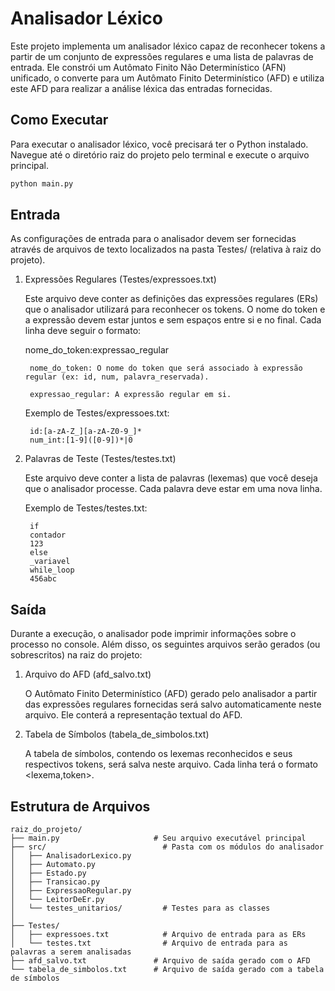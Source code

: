 # Analisador Léxico

Este projeto implementa um analisador léxico capaz de reconhecer tokens a partir de um conjunto de expressões regulares e uma lista de palavras de entrada. Ele constrói um Autômato Finito Não Determinístico (AFN) unificado, o converte para um Autômato Finito Determinístico (AFD) e utiliza este AFD para realizar a análise léxica das entradas fornecidas.

## Como Executar

Para executar o analisador léxico, você precisará ter o Python instalado. Navegue até o diretório raiz do projeto pelo terminal e execute o arquivo principal.

```bash
python main.py
```

## Entrada

As configurações de entrada para o analisador devem ser fornecidas através de arquivos de texto localizados na pasta Testes/ (relativa à raiz do projeto).

1. Expressões Regulares (Testes/expressoes.txt)

    Este arquivo deve conter as definições das expressões regulares (ERs) que o analisador utilizará para reconhecer os tokens. O nome do token e a expressão devem estar juntos e sem espaços entre si e no final. Cada linha deve seguir o formato:

    nome_do_token:expressao_regular

        nome_do_token: O nome do token que será associado à expressão regular (ex: id, num, palavra_reservada).

        expressao_regular: A expressão regular em si.

    Exemplo de Testes/expressoes.txt:

        id:[a-zA-Z_][a-zA-Z0-9_]*
        num_int:[1-9]([0-9])*|0

2. Palavras de Teste (Testes/testes.txt)

    Este arquivo deve conter a lista de palavras (lexemas) que você deseja que o analisador processe. Cada palavra deve estar em uma nova linha.

    Exemplo de Testes/testes.txt:

        if
        contador
        123
        else
        _variavel
        while_loop
        456abc

## Saída

Durante a execução, o analisador pode imprimir informações sobre o processo no console. Além disso, os seguintes arquivos serão gerados (ou sobrescritos) na raiz do projeto:

1. Arquivo do AFD (afd_salvo.txt)

    O Autômato Finito Determinístico (AFD) gerado pelo analisador a partir das expressões regulares fornecidas será salvo automaticamente neste arquivo. Ele conterá a representação textual do AFD.

2. Tabela de Símbolos (tabela_de_simbolos.txt)

    A tabela de símbolos, contendo os lexemas reconhecidos e seus respectivos tokens, será salva neste arquivo. Cada linha terá o formato <lexema,token>.

## Estrutura de Arquivos

```text
raiz_do_projeto/
├── main.py                     # Seu arquivo executável principal
├── src/                          # Pasta com os módulos do analisador
│   ├── AnalisadorLexico.py
│   ├── Automato.py
│   ├── Estado.py
│   ├── Transicao.py
│   ├── ExpressaoRegular.py
│   └── LeitorDeEr.py
│   └── testes_unitarios/         # Testes para as classes
│  
├── Testes/
│   ├── expressoes.txt            # Arquivo de entrada para as ERs
│   └── testes.txt                # Arquivo de entrada para as palavras a serem analisadas
├── afd_salvo.txt               # Arquivo de saída gerado com o AFD
└── tabela_de_simbolos.txt      # Arquivo de saída gerado com a tabela de símbolos
```